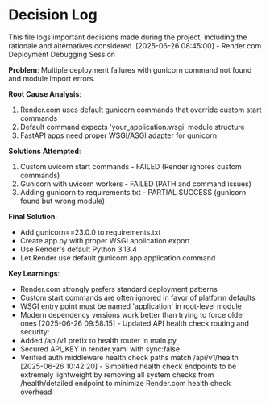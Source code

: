# Decision Log

This file logs important decisions made during the project, including the rationale and alternatives considered.
[2025-06-26 08:45:00] - Render.com Deployment Debugging Session

**Problem**: Multiple deployment failures with gunicorn command not found and module import errors.

**Root Cause Analysis**: 
1. Render.com uses default gunicorn commands that override custom start commands
2. Default command expects 'your_application.wsgi' module structure
3. FastAPI apps need proper WSGI/ASGI adapter for gunicorn

**Solutions Attempted**:
1. Custom uvicorn start commands - FAILED (Render ignores custom commands)
2. Gunicorn with uvicorn workers - FAILED (PATH and command issues)
3. Adding gunicorn to requirements.txt - PARTIAL SUCCESS (gunicorn found but wrong module)

**Final Solution**: 
- Add gunicorn==23.0.0 to requirements.txt
- Create app.py with proper WSGI application export
- Use Render's default Python 3.13.4
- Let Render use default gunicorn app:application command

**Key Learnings**:
- Render.com strongly prefers standard deployment patterns
- Custom start commands are often ignored in favor of platform defaults
- WSGI entry point must be named 'application' in root-level module
- Modern dependency versions work better than trying to force older ones
[2025-06-26 09:58:15] - Updated API health check routing and security:
- Added /api/v1 prefix to health router in main.py
- Secured API_KEY in render.yaml with sync:false
- Verified auth middleware health check paths match /api/v1/health
[2025-06-26 10:42:20] - Simplified health check endpoints to be extremely lightweight by removing all system checks from /health/detailed endpoint to minimize Render.com health check overhead